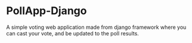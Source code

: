 # PollApp-Django
A simple voting web application made from django framework where you can cast your vote, and be updated to the poll results.
